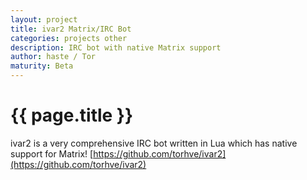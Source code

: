 ```yaml
---
layout: project
title: ivar2 Matrix/IRC Bot 
categories: projects other
description: IRC bot with native Matrix support
author: haste / Tor
maturity: Beta
---
```


# {{ page.title }}
ivar2 is a very comprehensive IRC bot written in Lua which has native support for Matrix! [https://github.com/torhve/ivar2](https://github.com/torhve/ivar2)
